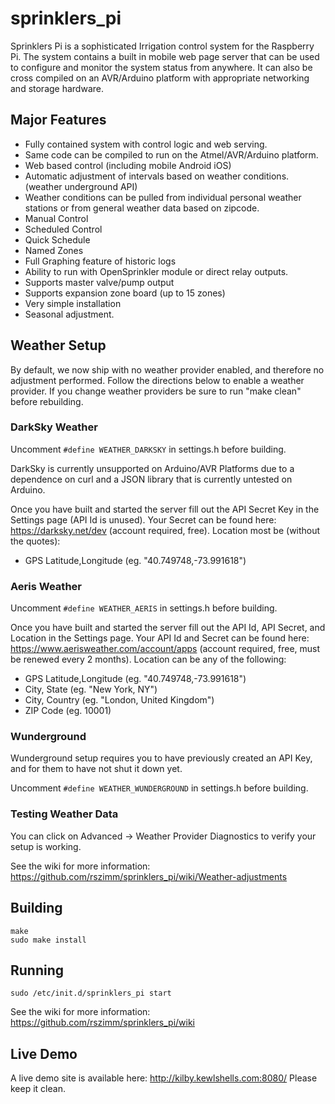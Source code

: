 # sprinklers_pi
Sprinklers Pi is a sophisticated Irrigation control system for the Raspberry Pi.  The system contains a built in mobile web page server that can be used to configure and monitor the system status from anywhere.  It can also be cross compiled on an AVR/Arduino platform with appropriate networking and storage hardware.

## Major Features
* Fully contained system with control logic and web serving.
* Same code can be compiled to run on the Atmel/AVR/Arduino platform.
* Web based control (including mobile Android iOS)
* Automatic adjustment of intervals based on weather conditions. (weather underground API)
* Weather conditions can be pulled from individual personal weather stations or from general weather data based on zipcode.
* Manual Control
* Scheduled Control
* Quick Schedule
* Named Zones
* Full Graphing feature of historic logs
* Ability to run with OpenSprinkler module or direct relay outputs.
* Supports master valve/pump output
* Supports expansion zone board (up to 15 zones)
* Very simple installation
* Seasonal adjustment.


## Weather Setup
By default, we now ship with no weather provider enabled, and therefore no adjustment performed.
Follow the directions below to enable a weather provider. If you change weather providers be sure to run "make clean"
before rebuilding.

### DarkSky Weather
Uncomment `#define WEATHER_DARKSKY` in settings.h before building.

DarkSky is currently unsupported on Arduino/AVR Platforms due to a dependence on curl and a JSON library that is currently untested on Arduino.

Once you have built and started the server fill out the API Secret Key in the Settings page (API Id is unused).
Your Secret can be found here: https://darksky.net/dev (account required, free).
Location most be (without the quotes):
  * GPS Latitude,Longitude (eg. "40.749748,-73.991618")

### Aeris Weather
Uncomment `#define WEATHER_AERIS` in settings.h before building.

Once you have built and started the server fill out the API Id, API Secret, and Location in the Settings page.
Your API Id and Secret can be found here: https://www.aerisweather.com/account/apps (account required, free,
must be renewed every 2 months).
Location can be any of the following:
  * GPS Latitude,Longitude (eg. "40.749748,-73.991618")
  * City, State (eg. "New York, NY")
  * City, Country (eg. "London, United Kingdom")
  * ZIP Code (eg. 10001)

### Wunderground
Wunderground setup requires you to have previously created an API Key, and for them to have not shut it down yet.

Uncomment `#define WEATHER_WUNDERGROUND` in settings.h before building.

### Testing Weather Data
You can click on Advanced -> Weather Provider Diagnostics to verify your setup is working.

See the wiki for more information: https://github.com/rszimm/sprinklers_pi/wiki/Weather-adjustments


## Building
```Shell
make
sudo make install
```

## Running
`sudo /etc/init.d/sprinklers_pi start`

See the wiki for more information: https://github.com/rszimm/sprinklers_pi/wiki

## Live Demo
A live demo site is available here: http://kilby.kewlshells.com:8080/
Please keep it clean.
